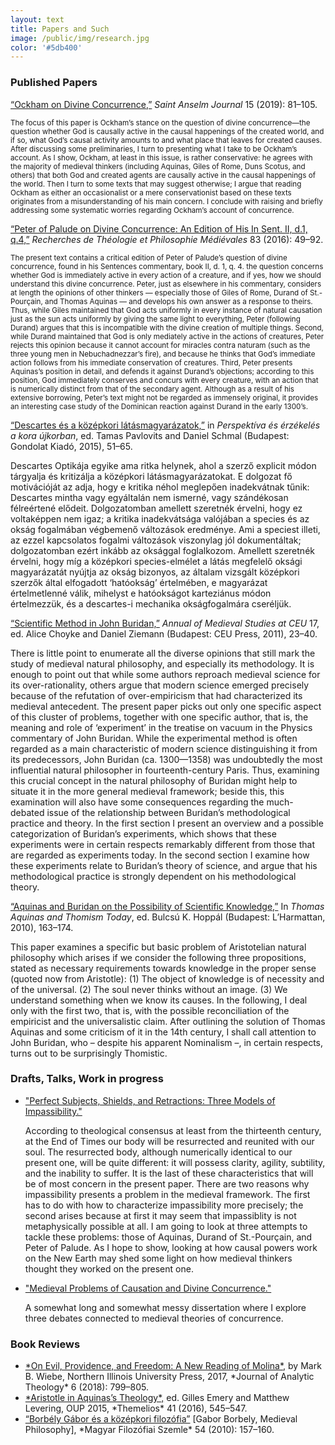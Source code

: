 ```yaml
---
layout: text
title: Papers and Such
image: /public/img/research.jpg
color: '#5db400'
---
```



### Published Papers


<a href="{{ site.baseurl }}/1_research/Toth2019b_0.pdf">“Ockham on Divine Concurrence,”</a> <i>Saint Anselm Journal</i> 15 (2019): 81–105.

  <small>The focus of this paper is Ockham’s stance on the question of divine concurrence—the question whether God is causally active in the causal happenings of the created world, and if so, what God’s causal activity amounts to and what place that leaves for created causes. After discussing some preliminaries, I turn to presenting what I take to be Ockham’s account. As I show, Ockham, at least in this issue, is rather conservative: he agrees with the majority of medieval thinkers (including Aquinas, Giles of Rome, Duns Scotus, and others) that both God and created agents are causally active in the causal happenings of the world. Then I turn to some texts that may suggest otherwise; I argue that reading Ockham as either an occasionalist or a mere conservationist based on these texts originates from a misunderstanding of his main concern. I conclude with raising and briefly addressing some systematic worries regarding Ockham’s account of concurrence.</small>

<a href="{{ site.baseurl }}/1_research/Toth2016a_0.pdf">“Peter of Palude on Divine Concurrence: An Edition of His In Sent. II, d.1, q.4,”</a> <i>Recherches de Théologie et Philosophie Médiévales</i> 83 (2016): 49–92.

<small>The present text contains a critical edition of Peter of Palude’s question of divine concurrence, found in his Sentences commentary, book II, d. 1, q. 4. the question concerns whether God is immediately active in every action of a creature, and if yes, how we should understand this divine concurrence. Peter, just as elsewhere in his commentary, considers at length the opinions of other thinkers — especially those of Giles of Rome, Durand of St.-Pourçain, and Thomas Aquinas — and develops his own answer as a response to theirs. Thus, while Giles maintained that God acts uniformly in every instance of natural causation just as the sun acts uniformly by giving the same light to everything, Peter (following Durand) argues that this is incompatible with the divine creation of multiple things. Second, while Durand maintained that God is only mediately active in the actions of creatures, Peter rejects this opinion because it cannot account for miracles contra naturam (such as the three young men in Nebuchadnezzar’s fire), and because he thinks that God’s immediate action follows from his immediate conservation of creatures. Third, Peter presents Aquinas’s position in detail, and defends it against Durand’s objections; according to this position, God immediately conserves and concurs with every creature, with an action that is numerically distinct from that of the secondary agent. Although as a result of his extensive borrowing, Peter’s text might not be regarded as immensely original, it provides an interesting case study of the Dominican reaction against Durand in the early 1300’s.</small>

<a href="{{ site.baseurl }}/1_research/Toth2015a_0.pdf">“Descartes és a középkori látásmagyarázatok,”</a> in <i>Perspektíva és érzékelés a kora újkorban</i>, ed. Tamas Pavlovits and Daniel Schmal (Budapest: Gondolat Kiadó, 2015), 51–65.

Descartes Optikája egyike ama ritka helynek, ahol a szerző explicit módon tárgyalja és kritizálja a középkori látásmagyarázatokat. E dolgozat fő motivációját az adja, hogy e kritika néhol meglepően inadekvátnak tűnik: Descartes mintha vagy egyáltalán nem ismerné, vagy szándékosan félreértené elődeit. Dolgozatomban amellett szeretnék érvelni, hogy ez voltaképpen nem igaz; a kritika inadekvátsága valójában a species és az okság fogalmában végbemenő változások eredménye. Ami a speciest illeti, az ezzel kapcsolatos fogalmi változások viszonylag jól dokumentáltak; dolgozatomban ezért inkább az oksággal foglalkozom. Amellett szeretnék érvelni, hogy míg a középkori species-elmélet a látás megfelelő oksági magyarázatát nyújtja az okság bizonyos, az általam vizsgált középkori szerzők által elfogadott ‘hatóokság’ értelmében, e magyarázat értelmetlenné válik, mihelyst e hatóokságot karteziánus módon értelmezzük, és a descartes-i mechanika okságfogalmára cseréljük.


<a href="{{ site.baseurl }}/1_research/Toth2011aa_0.pdf">“Scientific Method in John Buridan,”</a> <i>Annual of Medieval Studies at CEU</i> 17, ed. Alice Choyke and Daniel Ziemann (Budapest: CEU Press, 2011), 23–40.

There is little point to enumerate all the diverse opinions that still mark the study of medieval natural philosophy, and especially its methodology. It is enough to point out that while some authors reproach medieval science for its over-rationality, others argue that modern science emerged precisely because of the refutation of over-empiricism that had characterized its medieval antecedent. The present paper picks out only one specific aspect of this cluster of problems, together with one specific author, that is, the meaning and role of ‘experiment’ in the treatise on vacuum in the Physics commentary of John Buridan. While the experimental method is often regarded as a main characteristic of modern science distinguishing it from its predecessors, John Buridan (ca. 1300—1358) was undoubtedly the most influential natural philosopher in fourteenth-century Paris. Thus, examining this crucial concept in the natural philosophy of Buridan might help to situate it in the more general medieval framework; beside this, this examination will also have some consequences regarding the much-debated issue of the relationship between Buridan’s methodological practice and theory. In the first section I present an overview and a possible categorization of Buridan’s experiments, which shows that these experiments were in certain respects remarkably different from those that are regarded as experiments today. In the second section I examine how these experiments relate to Buridan’s theory of science, and argue that his methodological practice is strongly dependent on his methodological theory.

<a href="{{ site.baseurl }}/1_research/Toth2010a_0.pdf">“Aquinas and Buridan on the Possibility of Scientific Knowledge,”</a> In <i>Thomas Aquinas and Thomism Today</i>, ed. Bulcsú K. Hoppál (Budapest: L’Harmattan, 2010), 163–174.

This paper examines a specific but basic problem of Aristotelian natural philosophy which arises if we consider the following three propositions, stated as necessary requirements towards knowledge in the proper sense (quoted now from Aristotle):
(1) The object of knowledge is of necessity and of the universal.
(2) The soul never thinks without an image.
(3) We understand something when we know its causes.
In the following, I deal only with the first two, that is, with the possible reconciliation of the empiricist and the universalistic claim. After outlining the solution of Thomas Aquinas and some criticism of it in the 14th century, I shall call attention to John Buridan, who – despite his apparent Nominalism –, in certain respects, turns out to be surprisingly Thomistic.


### Drafts, Talks, Work in progress

<ul>

<li><a href="{{ site.baseurl }}/1_research/Toth2019a_0.pdf">"Perfect Subjects, Shields, and Retractions: Three Models of Impassibility."</a>

According to theological consensus at least from the thirteenth century, at the End of Times our body will be resurrected and reunited with our soul. The resurrected body, although numerically identical to our present one, will be quite different: it will possess clarity, agility, subtility, and the inability to suffer. It is the last of these characteristics that will be of most concern in the present paper. There are two reasons why impassibility presents a problem in the medieval framework. The first has to do with how to characterize impassibility more precisely; the second arises because at first it may seem that impassiblity is not metaphysically possible at all. I am going to look at three attempts to tackle these problems: those of Aquinas, Durand of St.-Pourçain, and Peter of Palude. As I hope to show, looking at how causal powers work on the New Earth may shed some light on how medieval thinkers thought they worked on the present one.</li>

<li><a href="{{ site.baseurl }}/1_research/Toth2017a_0.pdf">"Medieval Problems of Causation and Divine Concurrence."</a>

A somewhat long and somewhat messy dissertation where I explore three debates connected to medieval theories of concurrence.</li>
</ul>

### Book Reviews

<ul>
<li><a href="{{ site.baseurl }}/1_research/Toth2018a_0.pdf">*On Evil, Providence, and Freedom: A New Reading of Molina*,</a> by Mark B. Wiebe, Northern Illinois University Press, 2017, *Journal of Analytic Theology* 6 (2018): 799–805.</li>

<li><a href="{{ site.baseurl }}/1_research/Toth2016b_0.pdf">*Aristotle in Aquinas’s Theology*,</a> ed. Gilles Emery and Matthew Levering, OUP 2015, *Themelios* 41 (2016), 545–547.</li>

<li><a href="{{ site.baseurl }}/1_research/Toth2012a_0.pdf">“Borbély Gábor és a középkori filozófia”</a> [Gabor Borbely, Medieval Philosophy], *Magyar Filozófiai Szemle* 54 (2010): 157–160.</li>
</ul>
